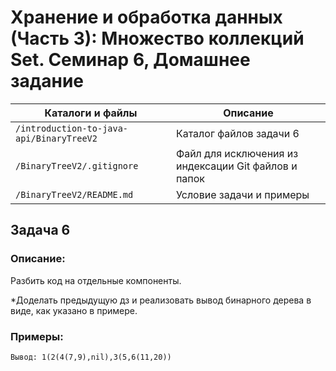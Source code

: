 # Хранение и обработка данных (Часть 3): Множество коллекций Set. Семинар 6, Домашнее задание

Каталоги и файлы                            | Описание
--------------------------------------------|-----------------------------------------------------
`/introduction-to-java-api/BinaryTreeV2` 	| Каталог файлов задачи 6
`/BinaryTreeV2/.gitignore`                  | Файл для исключения из индексации Git файлов и папок
`/BinaryTreeV2/README.md`                   | Условие задачи и примеры

## Задача 6

### Описание:

Разбить код на отдельные компоненты.

*Доделать предыдущую дз и реализовать вывод бинарного дерева в виде, как указано в примере.


### Примеры:

```
Вывод: 1(2(4(7,9),nil),3(5,6(11,20))
```

